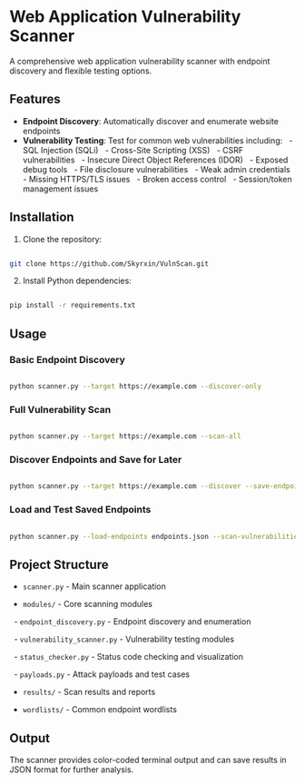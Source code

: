 # Web Application Vulnerability Scanner

A comprehensive web application vulnerability scanner with endpoint discovery and flexible testing options.

## Features

- **Endpoint Discovery**: Automatically discover and enumerate website endpoints
- **Vulnerability Testing**: Test for common web vulnerabilities including:
  - SQL Injection (SQLi)
  - Cross-Site Scripting (XSS)
  - CSRF vulnerabilities
  - Insecure Direct Object References (IDOR)
  - Exposed debug tools
  - File disclosure vulnerabilities
  - Weak admin credentials
  - Missing HTTPS/TLS issues
  - Broken access control
  - Session/token management issues

## Installation

1.  Clone the repository:

```bash 

git clone https://github.com/Skyrxin/VulnScan.git

```

2. Install Python dependencies:

```bash

pip install -r requirements.txt

```


## Usage

### Basic Endpoint Discovery

```bash

python scanner.py --target https://example.com --discover-only

```

### Full Vulnerability Scan

```bash

python scanner.py --target https://example.com --scan-all

```

### Discover Endpoints and Save for Later

```bash

python scanner.py --target https://example.com --discover --save-endpoints endpoints.json

```

### Load and Test Saved Endpoints

```bash

python scanner.py --load-endpoints endpoints.json --scan-vulnerabilities

```

## Project Structure

- `scanner.py` - Main scanner application

- `modules/` - Core scanning modules

  - `endpoint_discovery.py` - Endpoint discovery and enumeration

  - `vulnerability_scanner.py` - Vulnerability testing modules

  - `status_checker.py` - Status code checking and visualization

  - `payloads.py` - Attack payloads and test cases

- `results/` - Scan results and reports

- `wordlists/` - Common endpoint wordlists

## Output  

The scanner provides color-coded terminal output and can save results in JSON format for further analysis.
